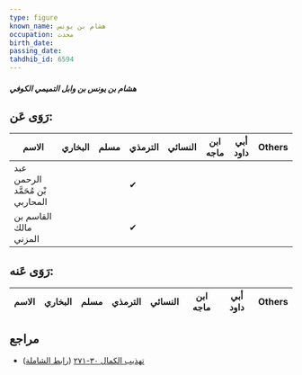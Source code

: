 ```yaml
---
type: figure
known_name: هشام بن يونس
occupation: محدث
birth_date:
passing_date:
tahdhib_id: 6594
---
```

##### هشام بن يونس بن وابل التميمي الكوفي

## رَوَى عَن:
| الاسم                            | البخاري | مسلم | الترمذي | النسائي | ابن ماجه | أبي داود | Others |
| -------------------------------- | ------- | ---- | ------- | ------- | -------- | -------- | ------ |
| عبد الرحمن بْن مُحَمَّد المحاربي |         |      | ✔       |         |          |          |        |
| القاسم بن مالك المزني            |         |      | ✔       |         |          |          |        |
## رَوَى عَنه:
| الاسم | البخاري | مسلم | الترمذي | النسائي | ابن ماجه | أبي داود | Others |
| ----- | ------- | ---- | ------- | ------- | -------- | -------- | ------ |
## مراجع
- [تهذيب الكمال ٣٠-٢٧١](obsidian://open?vault=Tahdhib-al-Kamal&file=Figures/٦٥٩٤-هشام%20بن%20يونس%20بن%20وابل%20التميمي%20الكوفي) ([رابط الشاملة](https://shamela.ws/book/3722/16337))